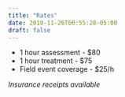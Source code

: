 ```yaml
---
title: "Rates"
date: 2018-11-26T00:55:28-05:00
draft: false
---
```


* 1 hour assessment - $80
* 1 hour treatment - $75
* Field event coverage - $25/h

_Insurance receipts available_


